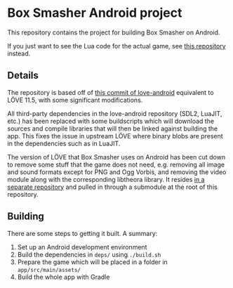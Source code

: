 # Box Smasher Android project
This repository contains the project for building Box Smasher on Android.

If you just want to see the Lua code for the actual game, see [this repository](https://github.com/rollerozxa/boxsmasher) instead.

## Details
The repository is based off of [this commit of love-android](https://github.com/love2d/love-android/commit/07088eee88e6e212b05d22f2725fbd5be5feb8f6) equivalent to LÖVE 11.5, with some significant modifications.

All third-party dependencies in the love-android repository (SDL2, LuaJIT, etc.) has been replaced with some buildscripts which will download the sources and compile libraries that will then be linked against building the app. This fixes the issue in upstream LÖVE where binary blobs are present in the dependencies such as in LuaJIT.

The version of LÖVE that Box Smasher uses on Android has been cut down to remove some stuff that the game does not need, e.g. removing all image and sound formats except for PNG and Ogg Vorbis, and removing the video module along with the corresponding libtheora library. It resides [in a separate repository](https://github.com/rollerozxa/boxsmasher-android-love) and pulled in through a submodule at the root of this repository.

## Building
There are some steps to getting it built. A summary:

1. Set up an Android development environment
2. Build the dependencies in `deps/` using `./build.sh`
3. Prepare the game which will be placed in a folder in `app/src/main/assets/`
4. Build the whole app with Gradle
